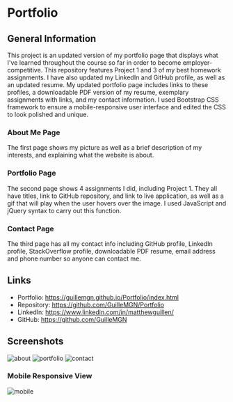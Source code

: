 # Portfolio

## General Information

This project is an updated version of my portfolio page that displays what I've learned throughout the course so far in order to become employer-competitive. 
This repository features Project 1 and 3 of my best homework assignments. I have also updated my LinkedIn and GitHub profile, as well as an updated resume. 
My updated portfolio page includes links to these profiles, a downloadable PDF version of my resume, exemplary assignments with links, and my contact information. 
I used Bootstrap CSS framework to ensure a mobile-responsive user interface and edited the CSS to look polished and unique. 

### About Me Page
The first page shows my picture as well as a brief description of my interests, and explaining what the website is about. 

### Portfolio Page
The second page shows 4 assignments I did, including Project 1. They all have titles, link to GitHub repository, and link to live application, as well as a gif that will play when the user hovers over the image. I used JavaScript and jQuery syntax to carry out this function. 

### Contact Page
The third page has all my contact info including GitHub profile, LinkedIn profile, StackOverflow profile, downloadable PDF resume, email address and phone number so anyone can contact me. 

## Links
* Portfolio: https://guillemgn.github.io/Portfolio/index.html
* Repository: https://github.com/GuilleMGN/Portfolio
* LinkedIn: https://www.linkedin.com/in/matthewguillen/
* GitHub: https://github.com/GuilleMGN

## Screenshots
![about](https://user-images.githubusercontent.com/73862470/104984319-80972b80-59dc-11eb-88be-3f21592684bb.PNG)
![portfolio](https://user-images.githubusercontent.com/73862470/104984330-84c34900-59dc-11eb-9c94-429706ad5692.gif)
![contact](https://user-images.githubusercontent.com/73862470/104984324-82f98580-59dc-11eb-95bf-9f652ba2581d.PNG)

### Mobile Responsive View
![mobile](https://user-images.githubusercontent.com/73862470/104985201-6d855b00-59de-11eb-97dc-622f6f3acf6c.gif)

